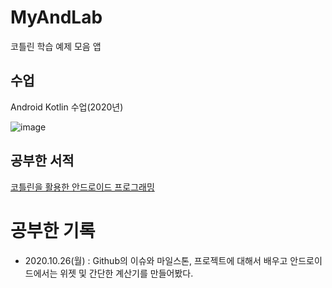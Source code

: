 # MyAndLab
코틀린 학습 예제 모음 앱

## 수업
Android Kotlin 수업(2020년)

![image](https://user-images.githubusercontent.com/1307187/97160789-324d0480-17c0-11eb-9c6a-781e5d636194.png)

## 공부한 서적
[코틀린을 활용한 안드로이드 프로그래밍](http://www.yes24.com/Product/Goods/90689034?OzSrank=20)

# 공부한 기록
* 2020.10.26(월) : Github의 이슈와 마일스톤, 프로젝트에 대해서 배우고 안드로이드에서는 위젯 및 간단한 계산기를 만들어봤다.
